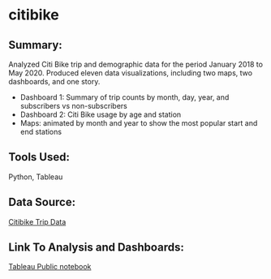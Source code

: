 # citibike

## Summary: 
Analyzed Citi Bike trip and demographic data for the period January 2018 to May 2020. Produced eleven data visualizations, including two maps, two dashboards, and one story. <br>
- Dashboard 1: Summary of trip counts by month, day, year, and subscribers vs non-subscribers
- Dashboard 2: Citi Bike usage by age and station
- Maps: animated by month and year to show the most popular start and end stations<br>
## Tools Used:
Python, Tableau<br>
## Data Source:
[Citibike Trip Data](https://s3.amazonaws.com/tripdata/index.html)

## Link To Analysis and Dashboards:
[Tableau Public notebook](https://public.tableau.com/profile/valerie.lobas#!/vizhome/CitibikeUsageAnalysis/Story1?publish=yes)
